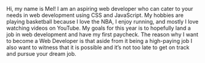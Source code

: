 Hi, my name is Mel!  I am an aspiring web developer who can cater to your needs in web development using CSS and JavaScript. 
My hobbies are playing basketball because I love the NBA, I enjoy running, and mostly I love watching videos on YouTube. 
My goals for this year is to hopefully land a job in web development and have my first paycheck. 
The reason why I want to become a Web Developer is that aside from it being a high-paying job I also want to witness that it is possible and it’s not too late to get on track and pursue your dream job. 